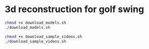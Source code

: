# 3d reconstruction for golf swing

```Bash
chmod +x download_models.sh
./download_models.sh

chmod +x download_sample_videos.sh
./download_sample_videos.sh
```


